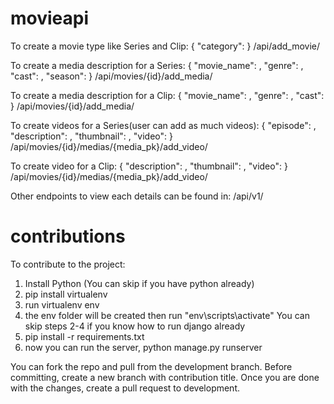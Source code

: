 # movieapi

To create a movie type like Series and Clip:
{
"category": 
}  /api/add_movie/

To create a media description for a Series:
{
"movie_name": ,
"genre": ,
"cast": ,
"season": 
}  /api/movies/{id}/add_media/

To create a media description for a Clip:
{
"movie_name": ,
"genre": ,
"cast": 
}  /api/movies/{id}/add_media/

To create videos for a Series(user can add as much videos):
{
"episode": ,
"description": ,
"thumbnail": ,
"video": 
}  /api/movies/{id}/medias/{media_pk}/add_video/

To create video for a Clip:
{
"description": ,
"thumbnail": ,
"video": 
}  /api/movies/{id}/medias/{media_pk}/add_video/


Other endpoints to view each details can be found in:
/api/v1/


# contributions

To contribute to the project:
1. Install Python (You can skip if you have python already)
2. pip install virtualenv
3. run virtualenv env
4. the env folder will be created then run "env\scripts\activate" You can skip steps 2-4 if you know how to run django already
5. pip install -r requirements.txt
6. now you can run the server, python manage.py runserver

You can fork the repo and pull from the development branch.
Before committing, create a new branch with contribution title.
Once you are done with the changes, create a pull request to development.
